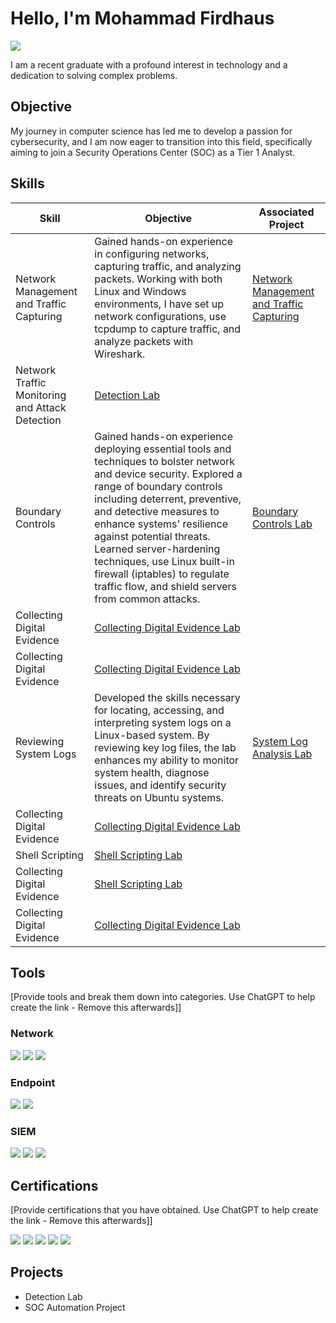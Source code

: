 # Hello, I'm Mohammad Firdhaus
<a href="https://www.linkedin.com/in/firdhausbaharom/"><img src="https://img.shields.io/badge/-LinkedIn-0072b1?&style=for-the-badge&logo=linkedin&logoColor=white" /></a>

I am a recent graduate with a profound interest in technology and a dedication to solving complex problems.

## Objective
My journey in computer science has led me to develop a passion for cybersecurity, and I am now eager to transition into this field, specifically aiming to join a Security Operations Center (SOC) as a Tier 1 Analyst.

## Skills


| Skill                                         | Objective | Associated Project|
|-----------------------------------------------|------|---------------------|
| Network Management and Traffic Capturing        |Gained hands-on experience in configuring networks, capturing traffic, and analyzing packets. Working with both Linux and Windows environments, I have set up network configurations, use tcpdump to capture traffic, and analyze packets with Wireshark.| <a href="https://github.com/Mohammad-Firdhaus-Baharom/Network-Management-and-Traffic-Capturing">Network Management and Traffic Capturing</a>|
| Network Traffic Monitoring and Attack Detection | <a href="https://google.com">Detection Lab</a>|
| Boundary Controls |Gained hands-on experience deploying essential tools and techniques to bolster network and device security. Explored a range of boundary controls including deterrent, preventive, and detective measures to enhance systems' resilience against potential threats. Learned server-hardening techniques, use Linux built-in firewall (iptables) to regulate traffic flow, and shield servers from common attacks.| <a href="https://github.com/Mohammad-Firdhaus-Baharom/Boundary-Controls-Lab">Boundary Controls Lab</a>| 
| Collecting Digital Evidence | <a href="https://github.com/Mohammad-Firdhaus-Baharom/Collecting-Digital-Evidence-Lab">Collecting Digital Evidence Lab</a>| 
| Collecting Digital Evidence | <a href="https://github.com/Mohammad-Firdhaus-Baharom/Collecting-Digital-Evidence-Lab">Collecting Digital Evidence Lab</a>| 
| Reviewing System Logs |Developed the skills necessary for locating, accessing, and interpreting system logs on a Linux-based system. By reviewing key log files, the lab enhances my ability to monitor system health, diagnose issues, and identify security threats on Ubuntu systems.| <a href="https://github.com/Mohammad-Firdhaus-Baharom/System-Log-Analysis-Lab">System Log Analysis Lab</a>| 
| Collecting Digital Evidence | <a href="https://github.com/Mohammad-Firdhaus-Baharom/Collecting-Digital-Evidence-Lab">Collecting Digital Evidence Lab</a>| 
| Shell Scripting | <a href="https://github.com/Mohammad-Firdhaus-Baharom/Collecting-Digital-Evidence-Lab">Shell Scripting Lab</a>| 
| Collecting Digital Evidence | <a href="https://github.com/Mohammad-Firdhaus-Baharom/Shell-Scripting-Lab/blob/main/README.md">Shell Scripting Lab</a>| 
| Collecting Digital Evidence | <a href="https://github.com/Mohammad-Firdhaus-Baharom/Collecting-Digital-Evidence-Lab">Collecting Digital Evidence Lab</a>| 

## Tools
[Provide tools and break them down into categories. Use ChatGPT to help create the link - Remove this afterwards]]

### Network
<div>
    <img src="https://img.shields.io/badge/-Wireshark-1679A7?&style=for-the-badge&logo=Wireshark&logoColor=white" />
    <img src="https://img.shields.io/badge/-Suricata-EF3B2D?&style=for-the-badge&logo=Suricata&logoColor=white" />
    <img src="https://img.shields.io/badge/-Zeek-777BB4?&style=for-the-badge&logo=Zeek&logoColor=white" />
</div>

### Endpoint
<div>
    <img src="https://img.shields.io/badge/-Microsoft_Defender_for_Endpoint-00A4EF?&style=for-the-badge&logo=Microsoft&logoColor=white" />
    <img src="https://img.shields.io/badge/-Velociraptor-4B275F?&style=for-the-badge&logo=Velociraptor&logoColor=white" />
</div>

### SIEM
<div>
    <img src="https://img.shields.io/badge/-Microsoft_Sentinel-0078D4?&style=for-the-badge&logo=Microsoft&logoColor=white" />
    <img src="https://img.shields.io/badge/-Splunk-000000?&style=for-the-badge&logo=Splunk&logoColor=white" />
    <img src="https://img.shields.io/badge/-Elastic-005571?&style=for-the-badge&logo=Elastic&logoColor=white" />
</div>

## Certifications
[Provide certifications that you have obtained. Use ChatGPT to help create the link - Remove this afterwards]]
<div>
<img src="https://img.shields.io/badge/-Security%2B-FF0000?&style=for-the-badge&logo=CompTIA&logoColor=white" />
<img src="https://img.shields.io/badge/-Network%2B-007ACC?&style=for-the-badge&logo=CompTIA&logoColor=white" />
<img src="https://img.shields.io/badge/-A%2B-4D4D4D?&style=for-the-badge&logo=CompTIA&logoColor=white" />
<img src="https://img.shields.io/badge/-CDSA-006400?&style=for-the-badge&logoColor=white" />
<img src="https://img.shields.io/badge/-CCD-000080?&style=for-the-badge&logoColor=white" />
</div>

## Projects
- Detection Lab
- SOC Automation Project
